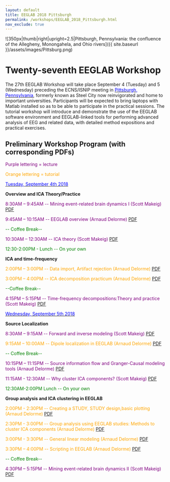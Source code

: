```yaml
---
layout: default
title: EEGLAB 2018 Pittsburgh
permalink: /workshops/EEGLAB_2018_Pittsburgh.html
nav_exclude: true
---
```


![350px\|thumb\|right\|upright=2.5\|Pittsburgh, Pennsylvania: the
confluence of the Allegheny, Monongahela, and Ohio
rivers]({{ site.baseurl }}/assets/images/Pittsburg.png)

Twenty-seventh EEGLAB Workshop
==============================

The 27th EEGLAB Workshop will take place September 4 (Tuesday) and 5
(Wednesday) preceding the ECNS/ISNIP meeting in
[<font color=blue>Pittsburgh,
Pennsylvania</font>](https://en.wikipedia.org/wiki/Pittsburgh), formerly
known as Steel City now reinvigorated and home to important
universities. Participants will be expected to bring laptops with Matlab
installed so as to be able to participate in the practical sessions. The
tutorial workshop will introduce and demonstrate the use of the EEGLAB
software environment and EEGLAB-linked tools for performing advanced
analysis of EEG and related data, with detailed method expositions and
practical exercises.


Preliminary Workshop Program (with corresponding PDFs)
------------------------------------------------------

<span style="color: purple">Purple lettering = lecture</span>

<span style="color: orange">Orange lettering = tutorial</span>

<u><span style="color: blue">Tuesday, September 4th 2018</span></u>


**Overview and ICA Theory/Practice**


<span style="color: purple">8:30AM – 9:45AM -- Mining event-related brain dynamics I (Scott Makeig)</span> [PDF](https://sccn.ucsd.edu/githubwiki/files/makeig_mining1_pittsburgh2018.pdf)

<span style="color: purple">9:45AM – 10:15AM -- EEGLAB overview (Arnaud Delorme)</span> [PDF](https://sccn.ucsd.edu/githubwiki/files/delorme_eeglab_overview_pittsburgh2018.pdf)

<span style="color: green">-- Coffee Break--</span>

<span style="color: purple">10:30AM – 12:30AM -- ICA theory (Scott Makeig)</span> [PDF](https://sccn.ucsd.edu/githubwiki/files/makeig_ica_pittsburgh2018.pdf)
<!-- -->


<span style="color: green">12:30-2:00PM - Lunch -- On your own</span>

<!-- -->


**ICA and time-frequency**


<span style="color: orange">2:00PM – 3:00PM -- Data import, Artifact rejection (Arnaud Delorme)</span> [PDF](https://sccn.ucsd.edu/githubwiki/files/delorme_eeglab_preprocesssing_pittsburgh2018.pdf)

<span style="color: orange">3:00PM – 4:00PM -- ICA decomposition practicum (Arnaud Delorme)</span> [PDF](https://sccn.ucsd.edu/githubwiki/files/delorme_eeglab_icapracticum_pittsburgh2018.pdf)

<span style="color: green">--Coffee Break--</span>

<span style="color: purple">4:15PM – 5:15PM -- Time-frequency decompositions:Theory and practice (Scott Makeig)</span> [PDF](https://sccn.ucsd.edu/githubwiki/files/makeig_eeglab_timefreq_pittsburgh2018.pdf)

<u><span style="color: blue">Wednesday, September 5th 2018</span></u>


**Source Localization**


<span style="color: purple">8:30AM – 9:15AM -- Forward and inverse modeling (Scott Makeig)</span> [PDF](https://sccn.ucsd.edu/githubwiki/files/makeig_pittsburgh18_forwardinverse.pdf)

<span style="color: orange">9:15AM – 10:00AM -- Dipole localization in EEGLAB (Arnaud Delorme)</span> [PDF](https://sccn.ucsd.edu/githubwiki/files/delorme_eeglab_dipfit2_pittsburgh2018.pdf)
<!-- -->



<span style="color: green">-- Coffee Break--</span>

<!-- -->



<span style="color: purple">10:15PM – 11:15PM -- Source information flow and Granger-Causal modeling tools (Arnaud Delorme)</span> [PDF](https://sccn.ucsd.edu/githubwiki/files/delorme_eeglab_causal_model_pittsburgh2018.pdf)

<span style="color: purple">11:15AM - 12:30AM -- Why cluster ICA components? (Scott Makeig)</span> [PDF](https://sccn.ucsd.edu/githubwiki/files/makeig_pittsburgh18_clustering.pdf)
<!-- -->


<span style="color: green">12:30AM-2:00PM Lunch -- On your own</span>
<!-- -->


**Group analysis and ICA clustering in EEGLAB**


<span style="color: orange">2:00PM - 2:30PM -- Creating a STUDY, STUDY design,basic plotting (Arnaud Delorme)</span> [PDF](https://sccn.ucsd.edu/githubwiki/files/delorme_pittsburgh18_study.pdf)

<span style="color: orange">2:30PM - 3:00PM -- Group analysis using EEGLAB studies: Methods to cluster ICA components (Arnaud Delorme)</span> [PDF](https://sccn.ucsd.edu/githubwiki/files/delorme_pittsburgh18_clustering.pdf)

<span style="color: orange">3:00PM - 3:30PM -- General linear modeling (Arnaud Delorme)</span> [PDF](https://sccn.ucsd.edu/githubwiki/files/delorme_pittsburgh18_glm.pdf)

<span style="color: orange">3:30PM – 4:00PM -- Scripting in EEGLAB (Arnaud Delorme)</span> [PDF](https://sccn.ucsd.edu/githubwiki/files/delorme_pittsburgh18_script.pdf)
<!-- -->



<span style="color: green">-- Coffee Break--</span>

<!-- -->



<span style="color: purple">4:30PM – 5:15PM -- Mining event-related brain dynamics II (Scott Makeig)</span> [PDF](https://sccn.ucsd.edu/githubwiki/files/makeig_pittsburgh18_mining_ii.pdf)
